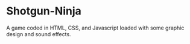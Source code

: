 # Shotgun-Ninja
A game coded in HTML, CSS, and Javascript loaded with some graphic design and sound effects. 
